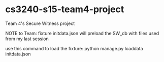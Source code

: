 # cs3240-s15-team4-project
Team 4's Secure Witness project


NOTE to Team: 
fixture initdata.json will preload the SW_db with files used from my last session 

use this command to load the fixture:
python manage.py loaddata initdata.json
